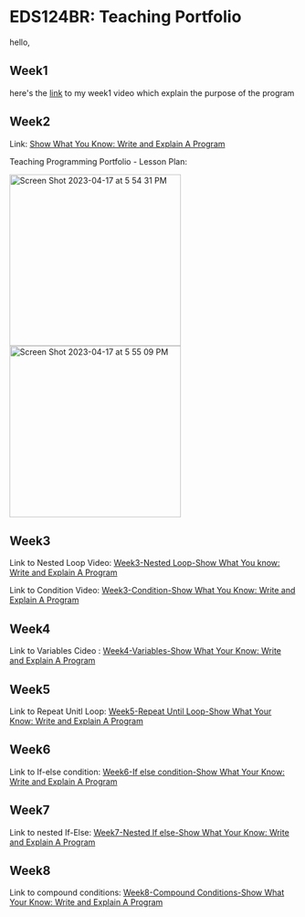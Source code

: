 # EDS124BR: Teaching Portfolio

hello,

## Week1
here's the [link](https://youtu.be/lj7o6aGtZp4) to my week1 video which explain the purpose of the program


## Week2
Link: [Show What You Know: Write and Explain A Program](https://youtu.be/lIB53MY88AQ)  

Teaching Programming Portfolio - Lesson Plan:

<img width="300" alt="Screen Shot 2023-04-17 at 5 54 31 PM" src="https://user-images.githubusercontent.com/97696773/232641412-4b8d4b10-e293-486d-8d2b-9abee4381a26.png">

<img width="300" alt="Screen Shot 2023-04-17 at 5 55 09 PM" src="https://user-images.githubusercontent.com/97696773/232641492-758a768c-3c41-4eff-91ee-af6733a205bd.png">


## Week3
Link to Nested Loop Video: [Week3-Nested Loop-Show What You know: Write and Explain A Program](https://youtu.be/QHCBlD-vEVQ)

Link to Condition Video: [Week3-Condition-Show What You Know: Write and Explain A Program](https://youtu.be/1VcY8wdRduY) 

## Week4
Link to Variables Cideo : [Week4-Variables-Show What Your Know: Write and Explain A Program](https://youtu.be/xdodCVCnFEg)

## Week5
Link to Repeat Unitl Loop: [Week5-Repeat Until Loop-Show What Your Know: Write and Explain A Program](https://youtu.be/oHGVKJithP0)

## Week6
Link to If-else condition: [Week6-If else condition-Show What Your Know: Write and Explain A Program](https://youtu.be/Ky7bvuKhVDI)

## Week7
Link to nested If-Else: [Week7-Nested If else-Show What Your Know: Write and Explain A Program](https://youtu.be/XSDksCF1k5I)

## Week8
Link to compound conditions: [Week8-Compound Conditions-Show What Your Know: Write and Explain A Program](https://youtu.be/oe6w9vm61dI)
